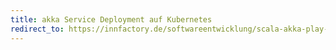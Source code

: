 ```yaml
---
title: akka Service Deployment auf Kubernetes
redirect_to: https://innfactory.de/softwareentwicklung/scala-akka-play-co/akka-service-deployment-on-kubernetes/
---
```

